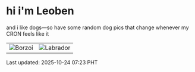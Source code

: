 # hi i'm Leoben

and i like dogs—so have some random dog pics that change whenever my CRON feels like it

|  |  |
|--------|----------|
| ![Borzoi](https://random-dog-vercel.vercel.app/api/random-borzoi?v=1761261798) | ![Labrador](https://random-dog-vercel.vercel.app/api/random-labrador?v=1761261798) |

Last updated: 2025-10-24 07:23 PHT
